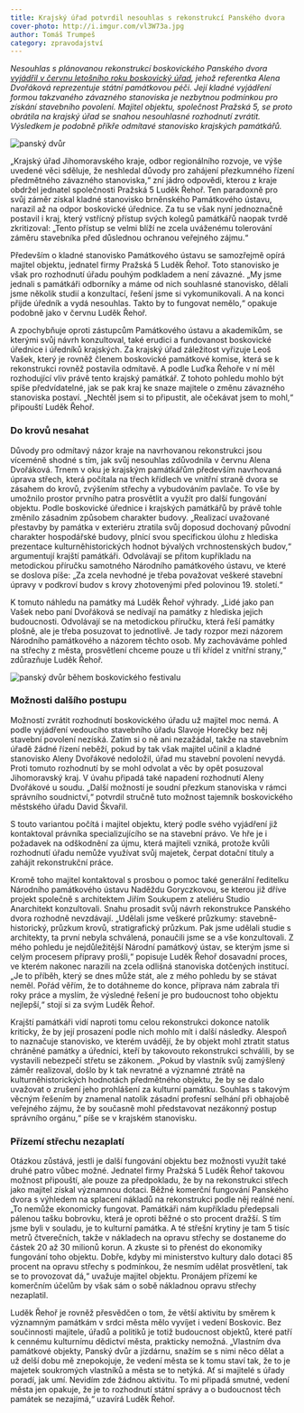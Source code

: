 ```yaml
---
title: Krajský úřad potvrdil nesouhlas s rekonstrukcí Panského dvora
cover-photo: http://i.imgur.com/vl3W73a.jpg
author: Tomáš Trumpeš
category: zpravodajství
---
```


*Nesouhlas s plánovanou rekonstrukcí boskovického Panského dvora [vyjádřil v červnu letošního roku boskovický úřad](/clanky/2015/07/pansky-dvur-bez-razitka.html), jehož referentka Alena Dvořáková reprezentuje státní památkovou péči. Její kladné vyjádření formou takzvaného závazného stanoviska je nezbytnou podmínkou pro získání stavebního povolení. Majitel objektu, společnost Pražská 5, se proto obrátila na krajský úřad se snahou nesouhlasné rozhodnutí zvrátit. Výsledkem je podobně příkře odmítavé stanovisko krajských památkářů.*

<img src="http://i.imgur.com/OYZx0dB.jpg" alt="panský dvůr" class="img-responsive img-popup" data-author="Tomáš Znamenáček">

„Krajský úřad Jihomoravského kraje, odbor regionálního rozvoje, ve výše uvedené věci sděluje, že neshledal důvody pro zahájení přezkumného řízení předmětného závazného stanoviska,“ zní jádro odpovědi, kterou z kraje obdržel jednatel společnosti Pražská 5 Luděk Řehoř. Ten paradoxně pro svůj záměr získal kladné stanovisko brněnského Památkového ústavu, narazil až na odpor boskovické úřednice. Za tu se však nyní jednoznačně postavil i kraj, který vstřícný přístup svých kolegů památkářů naopak tvrdě zkritizoval: „Tento přístup se velmi blíží ne zcela uváženému tolerování záměru stavebníka před důslednou ochranou veřejného zájmu.“

Především o kladné stanovisko Památkového ústavu se samozřejmě opírá majitel objektu, jednatel firmy Pražská 5 Luděk Řehoř. Toto stanovisko je však pro rozhodnutí úřadu pouhým podkladem a není závazné. „My jsme jednali s památkáři odborníky a máme od nich souhlasné stanovisko, dělali jsme několik studií a konzultací, řešení jsme si vykomunikovali. A na konci přijde úředník a vydá nesouhlas. Takto by to fungovat nemělo,“ opakuje podobně jako v červnu Luděk Řehoř. 

A zpochybňuje oproti zástupcům Památkového ústavu a akademikům, se kterými svůj návrh konzultoval, také erudici a fundovanost boskovické úřednice i úředníků krajských. Za krajský úřad záležitost vyřizuje Leoš Vašek, který je rovněž členem boskovické památkové komise, která se k rekonstrukci rovněž postavila odmítavě. A podle Luďka Řehoře v ní měl rozhodující vliv právě tento krajský památkář. Z tohoto pohledu mohlo být spíše předvídatelné, jak se pak kraj ke snaze majitele o změnu závazného stanoviska postaví.  „Nechtěl jsem si to připustit, ale očekávat jsem to mohl,“ připouští Luděk Řehoř.

### Do krovů nesahat

Důvody pro odmítavý názor kraje na navrhovanou rekonstrukci jsou víceméně shodné s tím, jak svůj nesouhlas zdůvodnila v červnu Alena Dvořáková. Trnem v oku je krajským památkářům především navrhovaná úprava střech, která počítala na třech křídlech ve vnitřní straně dvora se zásahem do krovů, zvýšením střechy a vybudováním pavlače. To vše by umožnilo prostor prvního patra prosvětlit a využít pro další fungování objektu. Podle boskovické úřednice i krajských památkářů by právě tohle změnilo zásadním způsobem charakter budovy. „Realizací uvažované přestavby by památka v exteriéru ztratila svůj doposud dochovaný původní charakter hospodářské budovy, plnící svou specifickou úlohu z hlediska prezentace kulturněhistorických hodnot bývalých vrchnostenských budov,“ argumentují krajští památkáři. Odvolávají se přitom kupříkladu na metodickou příručku samotného Národního památkového ústavu, ve které se doslova píše: „Za zcela nevhodné je třeba považovat veškeré stavební úpravy v podkroví budov s krovy zhotovenými před polovinou 19. století.“ 

K tomuto náhledu na památky má Luděk Řehoř výhrady. „Lidé jako pan Vašek nebo paní Dvořáková se nedívají na památky z hlediska jejich budoucnosti. Odvolávají se na metodickou příručku, která řeší památky plošně, ale je třeba posuzovat to jednotlivě. Je tady rozpor mezi názorem Národního památkového a názorem těchto osob. My zachováváme pohled na střechy z města, prosvětlení chceme pouze u tří křídel z vnitřní strany,“ zdůrazňuje Luděk Řehoř.

<img src="http://i.imgur.com/7vi2jPb.jpg" alt="panský dvůr během boskovického festivalu" class="img-responsive img-popup" data-author="Tomáš Znamenáček">

### Možnosti dalšího postupu

Možností zvrátit rozhodnutí boskovického úřadu už majitel moc nemá. A podle vyjádření vedoucího stavebního úřadu Slavoje Horečky bez něj stavební povolení nezíská. Zatím si o ně ani nezažádal, takže na stavebním úřadě žádné řízení neběží, pokud by tak však majitel učinil a kladné stanovisko Aleny Dvořákové nedoložil, úřad mu stavební povolení nevydá. Proti tomuto rozhodnutí by se mohl odvolat a věc by opět posuzoval Jihomoravský kraj. V úvahu připadá také napadení rozhodnutí Aleny Dvořákové u soudu. „Další možností je soudní přezkum stanoviska v rámci správního soudnictví,“ potvrdil stručně tuto možnost tajemník boskovického městského úřadu David Škvařil.

S touto variantou počítá i majitel objektu, který podle svého vyjádření již kontaktoval právníka specializujícího se na stavební právo. Ve hře je i požadavek na odškodnění za újmu, která majiteli vzniká, protože kvůli rozhodnutí úřadu nemůže využívat svůj majetek, čerpat dotační tituly a zahájit rekonstrukční práce. 

Kromě toho majitel kontaktoval s prosbou o pomoc také generální ředitelku Národního památkového ústavu Naděždu Goryczkovou, se kterou již dříve projekt společně s architektem Jiřím Soukupem z ateliéru Studio Anarchitekt konzultovali. Snahu prosadit svůj návrh rekonstrukce Panského dvora rozhodně nevzdávají. „Udělali jsme veškeré průzkumy: stavebně-historický, průzkum krovů, stratigrafický průzkum. Pak jsme udělali studie s architekty, ta první nebyla schválená, ponaučili jsme se a vše konzultovali. Z mého pohledu je nejdůležitější Národní památkový ústav, se kterým jsme si celým procesem přípravy prošli,“ popisuje Luděk Řehoř dosavadní proces, ve kterém nakonec narazili na zcela odlišná stanoviska dotčených institucí. „Je to příběh, který se dnes může stát, ale z mého pohledu by se stávat neměl. Pořád věřím, že to dotáhneme do konce, příprava nám zabrala tři roky práce a myslím, že výsledné řešení je pro budoucnost toho objektu nejlepší,“ stojí si za svým Luděk Řehoř.

Krajští památkáři vidí naproti tomu celou rekonstrukci dokonce natolik kriticky, že by její prosazení podle nich mohlo mít i další následky. Alespoň to naznačuje stanovisko, ve kterém uvádějí, že by objekt mohl ztratit status chráněné památky a úředníci, kteří by takovouto rekonstrukci schválili, by se vystavili nebezpečí střetu se zákonem. „Pokud by vlastník svůj zamýšlený záměr realizoval, došlo by k tak nevratné a významné ztrátě na kulturněhistorických hodnotách předmětného objektu, že by se dalo uvažovat o zrušení jeho prohlášení za kulturní památku. Souhlas s takovým věcným řešením by znamenal natolik zásadní profesní selhání při obhajobě veřejného zájmu, že by současně mohl představovat nezákonný postup správního orgánu,“ píše se v krajském stanovisku.

### Přízemí střechu nezaplatí

Otázkou zůstává, jestli je další fungování objektu bez možnosti využít také druhé patro vůbec možné. Jednatel firmy Pražská 5 Luděk Řehoř takovou možnost připouští, ale pouze za předpokladu, že by na rekonstrukci střech jako majitel získal významnou dotaci. Běžné komerční fungování Panského dvora s výhledem na splacení nákladů na rekonstrukci podle něj reálné není. „To nemůže ekonomicky fungovat. Památkáři nám kupříkladu předepsali pálenou tašku bobrovku, která je oproti běžné o sto procent dražší. S tím jsme byli v souladu, je to kulturní památka. A té střešní krytiny je tam 5 tisíc metrů čtverečních, takže v nákladech na opravu střechy se dostaneme do částek 20 až 30 milionů korun. A zkuste si to přenést do ekonomiky fungování toho objektu. Dobře, kdyby mi ministerstvo kultury dalo dotaci 85 procent na opravu střechy s podmínkou, že nesmím udělat prosvětlení, tak se to provozovat dá,“ uvažuje majitel objektu. Pronájem přízemí ke komerčním účelům by však sám o sobě nákladnou opravu střechy nezaplatil.

Luděk Řehoř je rovněž přesvědčen o tom, že větší aktivitu by směrem k významným památkám v srdci města mělo vyvíjet i vedení Boskovic. Bez součinnosti majitele, úřadů a politiků je totiž budoucnost objektů, které patří k cennému kulturnímu dědictví města, prakticky nemožná. „Vlastním dva památkové objekty, Panský dvůr a jízdárnu, snažím se s nimi něco dělat a už delší dobu mě znepokojuje, že vedení města se k tomu staví tak, že to je majetek soukromých vlastníků a města se to netýká. Ať si majitelé s úřady poradí, jak umí. Nevidím zde žádnou aktivitu. To mi připadá smutné, vedení města jen opakuje, že je to rozhodnutí státní správy a o budoucnost těch památek se nezajímá,“ uzavírá Luděk Řehoř.
